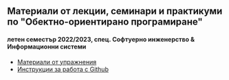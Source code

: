 ## Материали от лекции, семинари и практикуми по "Обектно-ориентирано програмиране"
#### летен семестър 2022/2023, спец. Софтуерно инженерство & Информационни системи
- [Материали от упражнения](https://github.com/Justsvetoslavov/Object-oriented_programming_FMI/tree/master/Seminars)
- [Инструкции за работа с Github](https://github.com/Justsvetoslavov/Object-oriented_programming_FMI/tree/master/Github-Workflow)
